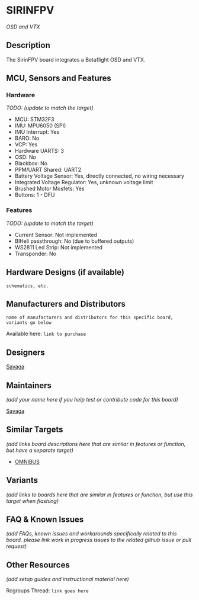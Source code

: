 # SIRINFPV

_OSD and VTX_

## Description

The SirinFPV board integrates a Betaflight OSD and VTX.

## MCU, Sensors and Features

### Hardware
_TODO: (update to match the target)_
  - MCU: STM32F3
  - IMU: MPU6050 (SPI)
  - IMU Interrupt: Yes
  - BARO: No
  - VCP: Yes
  - Hardware UARTS: 3
  - OSD: No
  - Blackbox: No
  - PPM/UART Shared: UART2
  - Battery Voltage Sensor: Yes, directly connected, no wiring necessary
  - Integrated Voltage Regulator: Yes, unknown voltage limit
  - Brushed Motor Mosfets: Yes
  - Buttons: 1 - DFU

### Features
_TODO: (update to match the target)_
  - Current Sensor: Not implemented
  - BlHeli passthrough: No (due to buffered outputs)
  - WS2811 Led Strip: Not implemented
  - Transponder: No

## Hardware Designs (if available)

`schematics, etc.`

## Manufacturers and Distributors

`name of manufacturers and distributors for this specific board, variants go below`

Available here: `link to purchase`

## Designers

[Savaga](https://github.com/savaga)

## Maintainers
_(add your name here if you help test or contribute code for this board)_

[Savaga](https://github.com/savaga)

## Similar Targets
_(add links board descriptions here that are similar in features or function, but have a separate target)_

- [OMNIBUS](/betaflight/betaflight/wiki/Board---OMNIBUS)

## Variants
_(add links to boards here that are similar in features or function, but use this target when flashing)_

## FAQ & Known Issues
_(add FAQs, known issues and workarounds specifically related to this board. please link work in progress issues to the related github issue or pull request)_

## Other Resources
_(add setup guides and instructional material here)_

Rcgroups Thread: `link goes here`